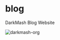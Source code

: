 # blog
DarkMash Blog Website

<p><img src="https://komarev.com/ghpvc/?username=darkmash-org-blogsite&label=Profile%20views&color=0e75b6&style=flat" alt="darkmash-org" /></p>
